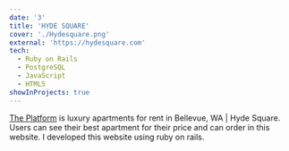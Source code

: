 ```yaml
---
date: '3'
title: 'HYDE SQUARE'
cover: './Hydesquare.png'
external: 'https://hydesquare.com'
tech:
  - Ruby on Rails
  - PostgreSQL
  - JavaScript
  - HTML5
showInProjects: true
---
```


<a href="https://hydesquare.com">The Platform</a> is luxury apartments for rent in Bellevue, WA | Hyde Square.
Users can see their best apartment for their price and can order in this website.
I developed this website using ruby on rails.
